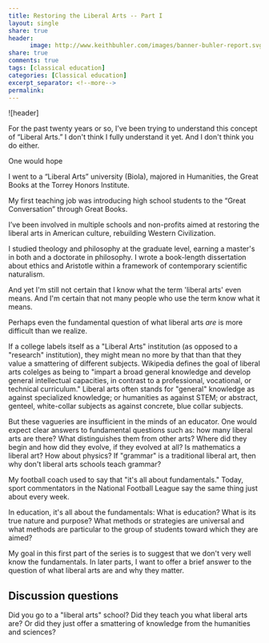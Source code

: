 ```yaml
--- 
title: Restoring the Liberal Arts -- Part I
layout: single
share: true
header:
      image: http://www.keithbuhler.com/images/banner-buhler-report.svg
share: true
comments: true
tags: [classical education]
categories: [Classical education]
excerpt_separator: <!--more-->
permalink: 
---
```


![header]

For the past twenty years or so, I’ve been trying to understand this concept of “Liberal Arts.” I don't think I fully understand it yet. And I don't think you do either. 

One would hope 

I went to a “Liberal Arts” university (Biola), majored in Humanities, the Great Books at the Torrey Honors Institute. 

My first teaching job was introducing high school students to the “Great Conversation” through Great Books. 

I’ve been involved in multiple schools and non-profits aimed at restoring the liberal arts in American culture, rebuilding Western Civilization. 

I studied theology and philosophy at the graduate level, earning a master's in both and a doctorate in philosophy. I wrote a book-length dissertation about ethics and Aristotle within a framework of contemporary scientific naturalism. 

And yet I'm still not certain that I know what the term 'liberal arts' even means. And I'm certain that not many people who use the term know what it means. 

Perhaps even the fundamental question of what liberal arts *are* is more difficult than we realize. 

If a college labels itself as a "Liberal Arts" institution (as opposed to a "research" institution), they might mean no more by that than that they value a smattering of different subjects. Wikipedia defines the goal of liberal arts colelges as being to "impart a broad general knowledge and develop general intellectual capacities, in contrast to a professional, vocational, or technical curriculum." Liberal arts often stands for "general" knowledge as against specialized knowledge; or humanities as against STEM; or abstract, genteel, white-collar subjects as against concrete, blue collar subjects. 

But these vagueries are insufficient in the minds of an educator. One would expect clear answers to fundamental questions such as: how many liberal arts are there? What distinguishes them from other arts? Where did they begin and how did they evolve, if they evolved at all? Is mathematics a liberal art? How about physics? If "grammar" is a traditional liberal art, then why don't liberal arts schools teach grammar? 

My football coach used to say that "it's all about fundamentals." Today, sport commentators in the National Football League say the same thing just about every week. 

In education, it's all about the fundamentals: What is education? What is its true nature and purpose? What methods or strategies are universal and what methods are particular to the group of students toward which they are aimed?

My goal in this first part of the series is to suggest that we don't very well know the fundamentals.  In later parts, I want to offer a brief answer to the question of what liberal arts are and why they matter. 

## Discussion questions ##

Did you go to a "liberal arts" school? Did they teach you what liberal arts are? Or did they just offer a smattering of knowledge from the humanities and sciences? 




